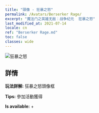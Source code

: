 ```yaml
---
title: "頭像 - 狂暴之怒"
permalink: /Avatars/Berserker Rage/
excerpt: "魔法门之英雄无敌：战争纪元  狂暴之怒"
last_modified_at: 2021-07-14
locale: cn
ref: "Berserker Rage.md"
toc: false
classes: wide
---
```

 ![狂暴之怒](/images/a/avatarFrame_73.png)

## 詳情

 **玩法詳解:** 狂暴之怒頭像框 

 **Tips:** 參加活動獲得 

 **Is available:**  + 

